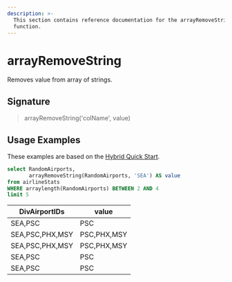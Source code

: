 ```yaml
---
description: >-
  This section contains reference documentation for the arrayRemoveString
  function.
---
```


# arrayRemoveString

Removes value from array of strings.

## Signature

> arrayRemoveString('colName', value)

## Usage Examples

These examples are based on the [Hybrid Quick Start](../../basics/getting-started/quick-start.md#hybrid).

```sql
select RandomAirports, 
       arrayRemoveString(RandomAirports, 'SEA') AS value
from airlineStats 
WHERE arraylength(RandomAirports) BETWEEN 2 AND 4
limit 5
```

| DivAirportIDs   | value       |
| --------------- | ----------- |
| SEA,PSC         | PSC         |
| SEA,PSC,PHX,MSY | PSC,PHX,MSY |
| SEA,PSC,PHX,MSY | PSC,PHX,MSY |
| SEA,PSC         | PSC         |
| SEA,PSC         | PSC         |
